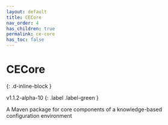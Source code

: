```yaml
---
layout: default
title: CECore
nav_order: 4
has_children: true
permalink: ce-core
has_toc: false
---
```


# CECore
{: .d-inline-block }

v1.1.2-alpha-10
{: .label .label-green }

A Maven package for core components of a knowledge-based configuration environment

